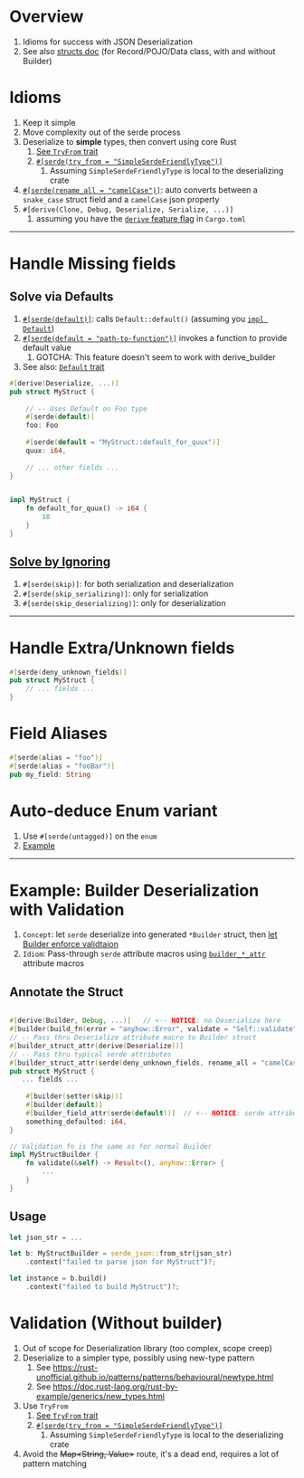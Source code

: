 # Overview

1. Idioms for success with JSON Deserialization
1. See also [structs doc](structs.md) (for Record/POJO/Data class, with and without Builder)

# Idioms

1. Keep it simple
1. Move complexity out of the serde process
1. Deserialize to **simple** types, then convert using core Rust
    1. [See `TryFrom` trait](https://doc.rust-lang.org/std/convert/trait.TryFrom.html)
    1. [`#[serde(try_from = "SimpleSerdeFriendlyType")]`](https://serde.rs/container-attrs.html#try_from)
        1. Assuming `SimpleSerdeFriendlyType` is local to the deserializing crate
1. [`#[serde(rename_all = "camelCase")]`](https://serde.rs/container-attrs.html#rename_all): auto converts between a `snake_case` struct field and a `camelCase` json property
1. `#[derive(Clone, Debug, Deserialize, Serialize, ...)]`
    1. assuming you have the [`derive` feature flag](https://serde.rs/feature-flags.html) in `Cargo.toml`

--------

# Handle Missing fields

## Solve via Defaults

1. [`#[serde(default)]`](https://serde.rs/field-attrs.html#default): calls `Default::default()` (assuming you [`impl Default`](https://doc.rust-lang.org/std/default/trait.Default.html#how-can-i-implement-default))
1. [`#[serde(default = "path-to-function")]`](https://serde.rs/field-attrs.html#default--path) invokes a function to provide default value
    1. GOTCHA: This feature doesn't seem to work with derive_builder
1. See also: [`Default` trait](https://doc.rust-lang.org/std/default/trait.Default.html)

```rust
#[derive(Deserialize, ...)]
pub struct MyStruct {
   
    // -- Uses Default on Foo type 
    #[serde(default)]
    foo: Foo
   
    #[serde(default = "MyStruct::default_for_quux")]
    quux: i64,
    
    // ... other fields ...
}


impl MyStruct {
    fn default_for_quux() -> i64 {
        18
    }
}
```

## [Solve by Ignoring](https://serde.rs/attr-skip-serializing.html)

1. `#[serde(skip)]`: for both serialization and deserialization
1. `#[serde(skip_serializing)]`: only for serialization
1. `#[serde(skip_deserializing)]`: only for deserialization

--------

# Handle Extra/Unknown fields

```rust
#[serde(deny_unknown_fields)]
pub struct MyStruct {
    // ... fields ...
}
```

# Field Aliases

```rust
#[serde(alias = "foo")]
#[serde(alias = "fooBar")]
pub my_field: String
```

# Auto-deduce Enum variant

1. Use `#[serde(untagged)]` on the `enum`
1. [Example](https://serde.rs/enum-representations.html#untagged)

--------

# Example: Builder Deserialization with Validation

1. `Concept`: let `serde` deserialize into generated `*Builder` struct, then [let Builder enforce validtaion](./structs.md#builder-enforce-validation)
1. `Idiom`: Pass-through `serde` attribute macros using [`builder_*_attr`](https://docs.rs/derive_builder/latest/derive_builder/#pass-through-attributes) attribute macros

## Annotate the Struct

```rust

#[derive(Builder, Debug, ...)]   // <-- NOTICE: no Deserialize here
#[builder(build_fn(error = "anyhow::Error", validate = "Self::validate"))]
// -- Pass thru Deserialize attribute macro to Builder struct
#[builder_struct_attr(derive(Deserialize))]
// -- Pass thru typical serde attributes
#[builder_struct_attr(serde(deny_unknown_fields, rename_all = "camelCase"))]
pub struct MyStruct {
   ... fields ...
   
    #[builder(setter(skip))]
    #[builder(default)]
    #[builder_field_attr(serde(default))]  // <-- NOTICE: serde attribute passed thru to Builder struct
    something_defaulted: i64,
}   

// Validation fn is the same as for normal Builder 
impl MyStructBuilder {
    fn validate(&self) -> Result<(), anyhow::Error> {
        ...
    }
}
```

## Usage

```rust
let json_str = ...

let b: MyStructBuilder = serde_json::from_str(json_str)
    .context("failed to parse json for MyStruct")?;

let instance = b.build()
    .context("failed to build MyStruct")?;
```

# Validation (Without builder)

1. Out of scope for Deserialization library (too complex, scope creep)
1. Deserialize to a simpler type, possibly using new-type pattern
    1. See https://rust-unofficial.github.io/patterns/patterns/behavioural/newtype.html
    1. See https://doc.rust-lang.org/rust-by-example/generics/new_types.html
1. Use `TryFrom`
    1. [See `TryFrom` trait](https://doc.rust-lang.org/std/convert/trait.TryFrom.html)
    1. [`#[serde(try_from = "SimpleSerdeFriendlyType")]`](https://serde.rs/container-attrs.html#try_from)
        1. Assuming `SimpleSerdeFriendlyType` is local to the deserializing crate
1. Avoid the ~~Map<String, Value>~~ route, it's a dead end, requires a lot of pattern matching
